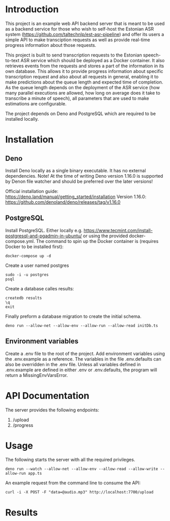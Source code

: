 # Introduction

This project is an example web API backend server that is meant to be used as a backend service for those who wish to self-host the Estonian ASR system (https://github.com/taltechnlp/est-asr-pipeline) and offer its users a simple API to make transciption requests as well as provide real-time progress information about those requests.

This project is built to send transcription requests to the Estonian speech-to-text ASR service which should be deployed as a Docker container. It also retrieves events from the requests and stores a part of the information in its own database. This allows it to provide progress information about specific transcription request and also about all requests in general, enabling it to make predictions about the queue length and expected time of completion. As the queue length depends on the deployment of the ASR service (how many parallel executions are allowed, how long on average does it take to transcribe a minute of speech), all parameters that are used to make estimations are configurable.

The project depends on Deno and PostgreSQL which are required to be installed locally.

# Installation

## Deno

Install Deno locally as a single binary executable. It has no external dependencies.
Note! At the time of writing Deno version 1.16.0 is supported by Denon file watcher and should be preferred over the later versions!

Official installation guide: https://deno.land/manual/getting_started/installation
Version 1.16.0: https://github.com/denoland/deno/releases/tag/v1.16.0

## PostgreSQL

Install PostgreSQL. Either locally e.g. https://www.tecmint.com/install-postgresql-and-pgadmin-in-ubuntu/ or using the provided docker-compose.yml.
The command to spin up the Docker container is (requires Docker to be installed first):
```
docker-compose up -d
``` 

Create a user named postgres

```
sudo -i -u postgres
psql
```

Create a database calles results:

```
createdb results
\q
exit
```

Finally preform a database migration to create the initial schema.

```
deno run --allow-net --allow-env --allow-run --allow-read initDb.ts
```

## Environment variables

Create a .env file to the root of the project. Add environment variables using the .env.example as a reference. The variables in the file .env.defaults can also be overridden in the .env file. Unless all variables defined in .env.example are defined in either .env or .env.defaults, the program will return a MissingEnvVarsError. 

# API Documentation

The server provides the following endpoints:

1. /upload
2. /progress

# Usage

The following starts the server with all the required privileges.

```
deno run --watch --allow-net --allow-env --allow-read --allow-write --allow-run app.ts
```

An example request from the command line to consume the API:

```
curl -i -X POST -F "data=@audio.mp3" http://localhost:7700/upload
```
# Results


